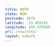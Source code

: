 ```yaml
---
title: ROTO
state: NSW
postcode: 2675
latitude: -33.459192
longitude: 145.479249
url: /nsw/roto/
layout: suburb
---
```

